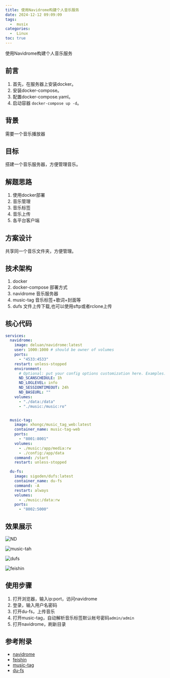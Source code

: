 ```yaml
---
title: 使用Navidrome构建个人音乐服务
date: 2024-12-12 09:09:09
tags:
  -  musix
categories:
  -  Linux
toc: true
---
```


使用Navidrome构建个人音乐服务

<!-- more -->

## 前言

1. 首先，在服务器上安装docker。
2. 安装docker-compose。
3. 配置docker-compose.yaml。
4. 启动容器 `docker-compose up -d`。

## 背景

 需要一个音乐播放器

## 目标

 搭建一个音乐服务器，方便管理音乐。

## 解题思路

 1. 使用docker部署
 2. 音乐管理
 3. 音乐标签
 4. 音乐上传
 5. 各平台客户端

## 方案设计

共享同一个音乐文件夹，方便管理。

## 技术架构

1. docker
2. docker-compose 部署方式
3. navidrome 音乐服务器
4. music-tag 音乐标签+歌词+封面等
5. dufs 文件上传下载,也可以使用sftp或者rclone上传

## 核心代码

```yaml
services:
  navidrome:
    image: deluan/navidrome:latest
    user: 1000:1000 # should be owner of volumes
    ports:
      - "4533:4533"
    restart: unless-stopped
    environment:
      # Optional: put your config options customization here. Examples:
      ND_SCANSCHEDULE: 1h
      ND_LOGLEVEL: info  
      ND_SESSIONTIMEOUT: 24h
      ND_BASEURL: ""
    volumes:
      - "./data:/data"
      - "./music:/music:ro"


  music-tag:
    image: xhongc/music_tag_web:latest
    container_name: music-tag-web
    ports:
      - "8001:8001"
    volumes:
      - ./music:/app/media:rw
      - ./config:/app/data
    command: /start
    restart: unless-stopped

  du-fs:
    image: sigoden/dufs:latest
    container_name: du-fs
    command: -A
    restart: always
    volumes:
      - ./music:/data:rw
    ports:
      - "8002:5000"

```
## 效果展示

![ND](http://test-fsservice.oss-cn-shanghai.aliyuncs.com/fs/test/2024/202412121240550.png)

![music-tah](http://test-fsservice.oss-cn-shanghai.aliyuncs.com/fs/test/2024/202412121241540.png)

![dufs](http://test-fsservice.oss-cn-shanghai.aliyuncs.com/fs/test/2024/202412121239820.png)

![feishin](http://test-fsservice.oss-cn-shanghai.aliyuncs.com/fs/test/2024/202412121241516.png)

## 使用步骤

1. 打开浏览器，输入ip:port，访问navidrome
2. 登录，输入用户名密码
3. 打开du-fs，上传音乐
4. 打开music-tag，自动解析音乐标签默认帐号密码`admin/admin`
5. 打开navidrome，刷新目录

## 参考附录

- [navidrome](https://www.navidrome.org/)
- [feishin](https://github.com/jeffvli/feishin)
- [music-tag](https://github.com/xhongc/music-tag-web)
- [du-fs](https://github.com/sigoden/dufs)
